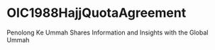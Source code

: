 # OIC1988HajjQuotaAgreement
Penolong Ke Ummah Shares Information and Insights with the Global Ummah
